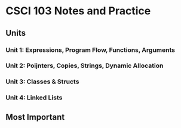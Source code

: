 # CSCI 103 Notes and Practice
## Units
### Unit 1: Expressions, Program Flow, Functions, Arguments
### Unit 2: Poijnters, Copies, Strings, Dynamic Allocation
### Unit 3: Classes & Structs
### Unit 4: Linked Lists

## Most Important
